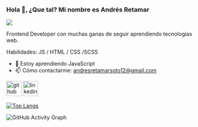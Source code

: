 ### Hola 👋, ¿Que tal? Mi nombre es Andrés Retamar
![](https://github.com/AndresRSJ/Data-profile/banner.png)

Frontend Developer con muchas ganas de seguir aprendiendo tecnologías web.

Habilidades: JS / HTML / CSS /SCSS

- 🌱 Estoy aprendiendo JavaScript 
- 📫 Cómo contactarme: andresretamarsoto12@gmail.com 


[<img src='https://cdn.jsdelivr.net/npm/simple-icons@3.0.1/icons/github.svg' alt='github' height='40'>](https://github.com/AndresRSJ)  [<img src='https://cdn.jsdelivr.net/npm/simple-icons@3.0.1/icons/linkedin.svg' alt='linkedin' height='40'>](https://www.linkedin.com/in/www.linkedin.com/in/andres-retamar-03bb2a262/)  

[![Top Langs](https://github-readme-stats.vercel.app/api/top-langs/?username=AndresRSJ)](https://github.com/anuraghazra/github-readme-stats)

![GitHub Activity Graph](https://activity-graph.herokuapp.com/graph?username=AndresRSJ)  


